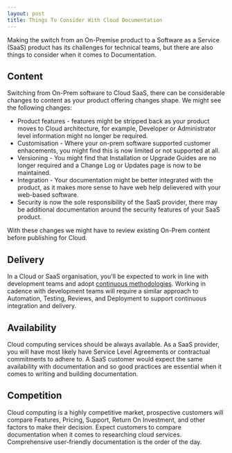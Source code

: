 ```yaml
---
layout: post
title: Things To Consider With Cloud Documentation
---
```


Making the switch from an On-Premise product to a Software as a Service (SaaS) product has its challenges for technical teams, but there are also things to consider when it comes to Documentation.

## Content 
Switching from On-Prem software to Cloud SaaS, there can be considerable changes to content as your product offering changes shape. We might see the following changes:
- Product features - features might be stripped back as your product moves to Cloud architecture, for example, Developer or Administrator level information might no longer be required.
- Customisation - Where your on-prem software supported customer enhacements, you might find this is now limited or not supported at all.
- Versioning - You might find that Installation or Upgrade Guides are no longer required and a Change Log or Updates page is now to be maintained.
- Integration - Your documentation might be better integrated with the product, as it makes more sense to have web help delievered with your web-based software.
- Security is now the sole responsibility of the SaaS provider, there may be additional documentation around the security features of your SaaS product.

With these changes we might have to review existing On-Prem content before publishing for Cloud. 

## Delivery
In a Cloud or SaaS organisation, you'll be expected to work in line with development teams and adopt [continuous methodologies](https://docs.gitlab.com/ee/ci/introduction/index.html#introduction-to-cicd-methodologies). Working in cadence with development teams will require a similar approach to Automation, Testing, Reviews, and Deployment to support continuous integration and delivery. 

## Availability
Cloud computing services should be always available. As a SaaS provider, you will have most likely have Service Level Agreements or contractual commitments to adhere to. A SaaS customer would expect the same availability with documentation and so good practices are essential when it comes to writing and building documentation.

## Competition
Cloud computing is a highly competitive market, prospective customers will compare Features, Pricing, Support, Return On Investment, and other factors to make their decision. Expect customers to compare documentation when it comes to researching cloud services. Comprehensive user-friendly documentation is the order of the day.
